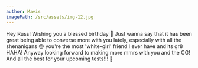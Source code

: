 ```yaml
---
author: Mavis
imagePath: /src/assets/img-12.jpg
---
```


Hey Russ! Wishing you a blessed birthday 🎂 Just wanna say that it has been great being able to converse more with you lately, especially with all the shenanigans 😜 you're the most 'white-girl' friend I ever have and its gr8 HAHA! Anyway looking forward to making more mmrs with you and the CG! And all the best for your upcoming tests!!! 🙌
